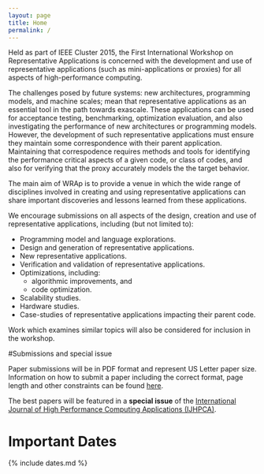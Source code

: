 ```yaml
---
layout: page
title: Home
permalink: /
---
```


Held as part of IEEE Cluster 2015, the First International Workshop on
Representative Applications is concerned with the development and use of
representative applications (such as mini-applications or proxies) for all
aspects of high-performance computing.

The challenges posed by future systems: new architectures, programming models,
and machine scales; mean that representative applications as an essential tool
in the path towards exascale. These applications can be used for acceptance
testing, benchmarking, optimization evaluation, and also investigating the
performance of new architectures or programming models. However, the
development of such representative applications must ensure they maintain some
correspondence with their parent application. Maintaining that correspodence
requires methods and tools for identifying the performance critical aspects of
a given code, or class of codes, and also for verifying that the proxy
accurately models the the target behavior.

The main aim of WRAp is to provide a venue in which the wide range of
disciplines involved in creating and using representative applications can share
important discoveries and lessons learned from these applications.

We encourage submissions on all aspects of the design, creation and use of
representative applications, including (but not limited to):

- Programming model and language explorations.
- Design and generation of representative applications.
- New representative applications.
- Verification and validation of representative applications.
- Optimizations, including:
  - algorithmic improvements, and
  - code optimization.
- Scalability studies.
- Hardware studies.
- Case-studies of representative applications impacting their parent code.

Work which examines similar topics will also be considered for inclusion in the
workshop.

#Submissions and special issue

Paper submissions will be in PDF format and represent US Letter paper size.  
Information on how to submit a paper including the correct format, page length
and other constraints can be found [here](/submission).

The best papers will be featured in a **special issue** of the [International 
Journal of High Performance Computing Applications (IJHPCA)](http://hpc.sagepub.com/).

# Important Dates

{% include dates.md %}
